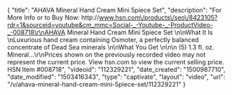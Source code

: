 {
    "title": "AHAVA Mineral Hand Cream Mini 5piece Set",
    "description": "For More Info or to Buy Now: http:\/\/www.hsn.com\/products\/seo\/8423105?rdr=1&sourceid=youtube&cm_mmc=Social-_-Youtube-_-ProductVideo-_-008718\r\nAHAVA Mineral Hand Cream Mini 5piece Set \n\nWhat It Is \nLuxurious hand cream containing Osmoter, a perfectly balanced concentrate of Dead Sea minerals \n\nWhat You Get \n\n\n    (5) 1.3 fl. oz. Mineral...\r\nPrices shown on the previously recorded video may not represent the current price.  View hsn.com to view the current selling price. HSN Item #008718",
    "videoid": "112329221",
    "date_created": "1500987710",
    "date_modified": "1503416343",
    "type": "captivate",
    "layout": "video",
    "url": "\/v\/ahava-mineral-hand-cream-mini-5piece-set\/112329221"
}